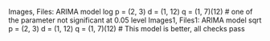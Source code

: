 Images, Files: ARIMA model log p = (2, 3) d = (1, 12) q = (1, 7)(12) # one of the parameter not significant at 0.05 level
Images1, Files1: ARIMA model sqrt p = (2, 3) d = (1, 12) q = (1, 7)(12) # This model is better, all checks pass
